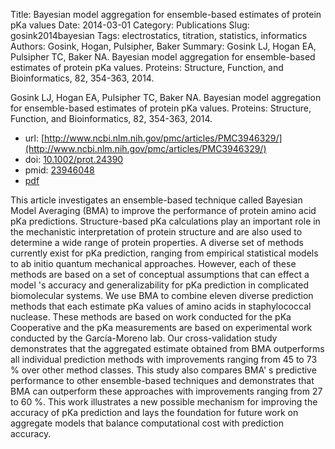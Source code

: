 Title: Bayesian model aggregation for ensemble-based estimates of protein pKa values
Date: 2014-03-01
Category: Publications
Slug: gosink2014bayesian
Tags: electrostatics, titration, statistics, informatics
Authors: Gosink, Hogan, Pulsipher, Baker
Summary: Gosink LJ, Hogan EA, Pulsipher TC, Baker NA. Bayesian model aggregation for ensemble-based estimates of protein pKa values. Proteins: Structure, Function, and Bioinformatics, 82, 354-363, 2014. 

Gosink LJ, Hogan EA, Pulsipher TC, Baker NA. Bayesian model aggregation for ensemble-based estimates of protein pKa values. Proteins: Structure, Function, and Bioinformatics, 82, 354-363, 2014. 

* url: [http://www.ncbi.nlm.nih.gov/pmc/articles/PMC3946329/](http://www.ncbi.nlm.nih.gov/pmc/articles/PMC3946329/)
* doi: [10.1002/prot.24390](http://dx.doi.org/10.1002/prot.24390)
* pmid: [23946048](http://www.ncbi.nlm.nih.gov/pubmed/23946048)
* [pdf](http://sobolevnrm.github.io/papers/gosink2014bayesian.pdf)

This article investigates an ensemble-based technique called Bayesian Model Averaging (BMA) to improve the performance of protein amino acid pKa predictions. Structure-based pKa calculations play an important role in the mechanistic interpretation of protein structure and are also used to determine a wide range of protein properties. A diverse set of methods currently exist for pKa prediction, ranging from empirical statistical models to ab initio quantum mechanical approaches. However, each of these methods are based on a set of conceptual assumptions that can effect a model 's accuracy and generalizability for pKa prediction in complicated biomolecular systems. We use BMA to combine eleven diverse prediction methods that each estimate pKa values of amino acids in staphylococcal nuclease. These methods are based on work conducted for the pKa Cooperative and the pKa measurements are based on experimental work conducted by the García-Moreno lab. Our cross-validation study demonstrates that the aggregated estimate obtained from BMA outperforms all individual prediction methods with improvements ranging from 45 to 73 \% over other method classes. This study also compares BMA' s predictive performance to other ensemble-based techniques and demonstrates that BMA can outperform these approaches with improvements ranging from 27 to 60 \%. This work illustrates a new possible mechanism for improving the accuracy of pKa prediction and lays the foundation for future work on aggregate models that balance computational cost with prediction accuracy.
